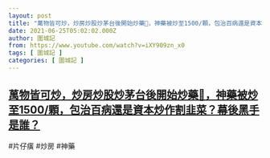 ```yaml
---
layout: post
title: "萬物皆可炒，炒房炒股炒茅台後開始炒藥💊，神藥被炒至1500/顆，包治百病還是資本炒作割韭菜？幕後黑手是誰？"
date: 2021-06-25T05:02:02.000Z
author: 圍城記
from: https://www.youtube.com/watch?v=iXY909zn_x0
tags: [ 圍城記 ]
categories: [ 圍城記 ]
---
```

<!--1624597322000-->
[萬物皆可炒，炒房炒股炒茅台後開始炒藥💊，神藥被炒至1500/顆，包治百病還是資本炒作割韭菜？幕後黑手是誰？](https://www.youtube.com/watch?v=iXY909zn_x0)
------

<div>
#片仔癀 #炒房 #神藥
</div>
